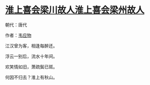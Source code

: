 # [淮上喜会梁川故人淮上喜会梁州故人](http://so.gushiwen.org/view_8559.aspx)

朝代：唐代

作者：[韦应物](http://so.gushiwen.org/author_564.aspx)

江汉曾为客，相逢每醉还。

浮云一别后，流水十年间。

欢笑情如旧，萧疏鬓已斑。

何因不归去？淮上有秋山。

